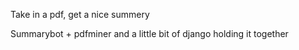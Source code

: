 Take in a pdf, get a nice summery

Summarybot + pdfminer and a little bit of django holding it together
